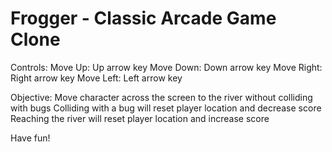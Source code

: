 
Frogger - Classic Arcade Game Clone
===================================

Controls:
	Move Up: Up arrow key
	Move Down: Down arrow key
	Move Right: Right arrow key
	Move Left: Left arrow key
	
Objective:
	Move character across the screen to the river without colliding with
	bugs
	Colliding with a bug will reset player location and decrease score
	Reaching the river will reset player location and increase score

Have fun!

